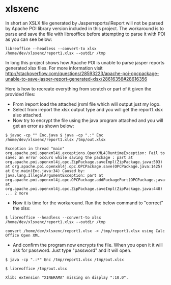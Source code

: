 # xlsxenc

In short an XSLX file generated by Jasperreports/iReport will not be parsed by Apache POI library version included in this project. The workaround is to parse and save the file with libreoffice before attempting to parse it with POI as you can see below:
```
libreoffice --headless --convert-to xlsx /home/dev/xlsxenc/report1.xlsx --outdir /tmp
```

In long this project shows how Apache POI is unable to parse jasper reports generated xlsx files.
For more information visit http://stackoverflow.com/questions/28593223/apache-poi-opcpackage-unable-to-save-jasper-report-generated-xlsx/28616356#28616356

Here is how to recreate everything from scratch or part of it given the provided files:

* From ireport load the attached jrxml file which will output just my logo.
* Select from ireport the xlsx output type and you will get the report1.xlsx also attached.
* Now try to encrypt the file using the java program attached and you will get an error as shown below:
```
$ javac -cp "" Enc.java $ java -cp ".:" Enc /home/dev/xlsxenc/report1.xlsx /tmp/out.xlsx

Exception in thread "main" org.apache.poi.openxml4j.exceptions.OpenXML4JRuntimeException: Fail to save: an error occurs while saving the package : part at org.apache.poi.openxml4j.opc.ZipPackage.saveImpl(ZipPackage.java:503) at org.apache.poi.openxml4j.opc.OPCPackage.save(OPCPackage.java:1425) at Enc.main(Enc.java:34) Caused by: java.lang.IllegalArgumentException: part at org.apache.poi.openxml4j.opc.OPCPackage.addPackagePart(OPCPackage.java:873) at org.apache.poi.openxml4j.opc.ZipPackage.saveImpl(ZipPackage.java:448) ... 2 more
```
* Now it is time for the workaround. Run the below command to "correct" the xlsx:
```
$ libreoffice --headless --convert-to xlsx /home/dev/xlsxenc/report1.xlsx --outdir /tmp

convert /home/dev/xlsxenc/report1.xlsx -> /tmp/report1.xlsx using Calc Office Open XML
```
* And confirm the program now encrypts the file. When you open it it will ask for password. Just type "password" and it will open.
```
$ java -cp ".:*" Enc /tmp/report1.xlsx /tmp/out.xlsx

$ libreoffice /tmp/out.xlsx

Xlib: extension "XINERAMA" missing on display ":10.0".
```
